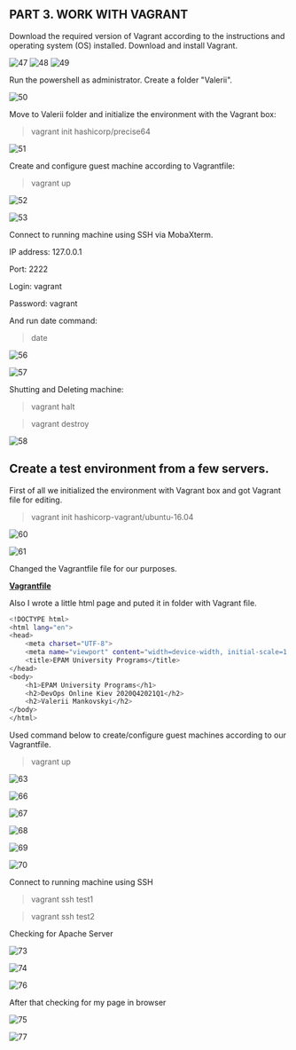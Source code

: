 ## PART 3. WORK WITH VAGRANT 

Download the required version of Vagrant according to the instructions and operating system (OS) installed.
Download and install Vagrant.

![47](https://github.com/JuniorDevOps/DevOps_online_Kiev_2020Q42021Q1/blob/main/m2/task2.1/part3/screenshots/47.png)
![48](https://github.com/JuniorDevOps/DevOps_online_Kiev_2020Q42021Q1/blob/main/m2/task2.1/part3/screenshots/48.png)
![49](https://github.com/JuniorDevOps/DevOps_online_Kiev_2020Q42021Q1/blob/main/m2/task2.1/part3/screenshots/49.png)

Run the powershell as administrator. Create a folder "Valerii".

![50](https://github.com/JuniorDevOps/DevOps_online_Kiev_2020Q42021Q1/blob/main/m2/task2.1/part3/screenshots/50.png)

Move to Valerii folder and initialize the environment with the Vagrant box:

> vagrant init hashicorp/precise64

![51](https://github.com/JuniorDevOps/DevOps_online_Kiev_2020Q42021Q1/blob/main/m2/task2.1/part3/screenshots/51.png)

Create and configure guest machine according to Vagrantfile:

> vagrant up

![52](https://github.com/JuniorDevOps/DevOps_online_Kiev_2020Q42021Q1/blob/main/m2/task2.1/part3/screenshots/52.png)

![53](https://github.com/JuniorDevOps/DevOps_online_Kiev_2020Q42021Q1/blob/main/m2/task2.1/part3/screenshots/53.png)

Connect to running machine using SSH via MobaXterm.

IP address: 127.0.0.1

Port: 2222

Login: vagrant

Password: vagrant

And run date command:
> date

![56](https://github.com/JuniorDevOps/DevOps_online_Kiev_2020Q42021Q1/blob/main/m2/task2.1/part3/screenshots/56.png)

![57](https://github.com/JuniorDevOps/DevOps_online_Kiev_2020Q42021Q1/blob/main/m2/task2.1/part3/screenshots/57.png)

Shutting and Deleting machine:

> vagrant halt

> vagrant destroy

![58](https://github.com/JuniorDevOps/DevOps_online_Kiev_2020Q42021Q1/blob/main/m2/task2.1/part3/screenshots/58.png)



## Create a test environment from a few servers.

First of all we initialized the environment with Vagrant box and got Vagrant file for editing.

> vagrant init hashicorp-vagrant/ubuntu-16.04

![60](screenshots/60.png)

![61](screenshots/61.png)

Сhanged the Vagrantfile file for our purposes.

**[Vagrantfile](https://github.com/JuniorDevOps/DevOps_online_Kiev_2020Q42021Q1/blob/main/m2/task2.1/part3/Vagrantfile)**

Also I wrote a little html page and puted it in folder with Vagrant file.

```sh
<!DOCTYPE html>
<html lang="en">
<head>
    <meta charset="UTF-8">
    <meta name="viewport" content="width=device-width, initial-scale=1.0">
    <title>EPAM University Programs</title>
</head>
<body>
    <h1>EPAM University Programs</h1>
    <h2>DevOps Online Kiev 2020Q42021Q1</h2>
    <h2>Valerii Mankovskyi</h2>
</body>
</html>
```

Used command below to create/configure guest machines according to our Vagrantfile.

> vagrant up

![63](screenshots/63.png)

![66](screenshots/66.png)

![67](screenshots/67.png)

![68](screenshots/68.png)

![69](screenshots/69.png)

![70](screenshots/70.png)

Connect to running machine using SSH

>vagrant ssh test1

>vagrant ssh test2

Checking for Apache Server

![73](screenshots/73.png)

![74](screenshots/74.png)

![76](screenshots/76.png)

After that checking for my page in browser

![75](screenshots/75.png)

![77](screenshots/77.png)
